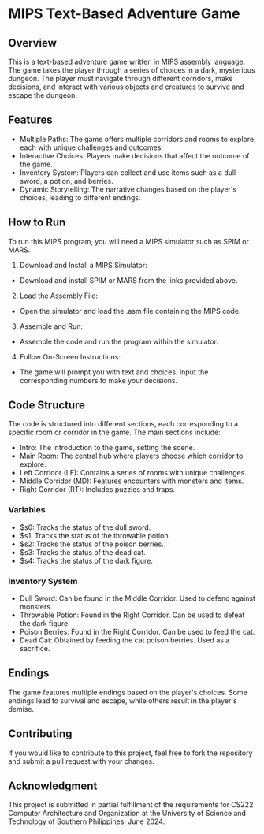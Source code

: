 # MIPS Text-Based Adventure Game
## Overview
This is a text-based adventure game written in MIPS assembly language. The game takes the player through a series of choices in a dark, mysterious dungeon. The player must navigate through different corridors, make decisions, and interact with various objects and creatures to survive and escape the dungeon.

## Features
- Multiple Paths: The game offers multiple corridors and rooms to explore, each with unique challenges and outcomes.
- Interactive Choices: Players make decisions that affect the outcome of the game.
- Inventory System: Players can collect and use items such as a dull sword, a potion, and berries.
- Dynamic Storytelling: The narrative changes based on the player's choices, leading to different endings.

## How to Run
To run this MIPS program, you will need a MIPS simulator such as SPIM or MARS.
1. Download and Install a MIPS Simulator:
  - Download and install SPIM or MARS from the links provided above.
2. Load the Assembly File:
  - Open the simulator and load the .asm file containing the MIPS code.
3. Assemble and Run:
  - Assemble the code and run the program within the simulator.
4. Follow On-Screen Instructions:
  - The game will prompt you with text and choices. Input the corresponding numbers to make your decisions.

## Code Structure
The code is structured into different sections, each corresponding to a specific room or corridor in the game. The main sections include:

- Intro: The introduction to the game, setting the scene.
- Main Room: The central hub where players choose which corridor to explore.
- Left Corridor (LF): Contains a series of rooms with unique challenges.
- Middle Corridor (MD): Features encounters with monsters and items.
- Right Corridor (RT): Includes puzzles and traps.

### Variables
- $s0: Tracks the status of the dull sword.
- $s1: Tracks the status of the throwable potion.
- $s2: Tracks the status of the poison berries.
- $s3: Tracks the status of the dead cat.
- $s4: Tracks the status of the dark figure.

### Inventory System
- Dull Sword: Can be found in the Middle Corridor. Used to defend against monsters.
- Throwable Potion: Found in the Right Corridor. Can be used to defeat the dark figure.
- Poison Berries: Found in the Right Corridor. Can be used to feed the cat.
- Dead Cat: Obtained by feeding the cat poison berries. Used as a sacrifice.

## Endings
The game features multiple endings based on the player's choices. Some endings lead to survival and escape, while others result in the player's demise.

## Contributing
If you would like to contribute to this project, feel free to fork the repository and submit a pull request with your changes.

## Acknowledgment
This project is submitted in partial fulfillment of the requirements for CS222 Computer Architecture and Organization at the University of Science and Technology of Southern Philippines, June 2024.
